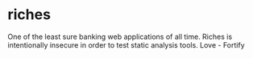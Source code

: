 # riches

One of the least sure banking web applications of all time. Riches is intentionally insecure in order to test static analysis tools. Love - Fortify
